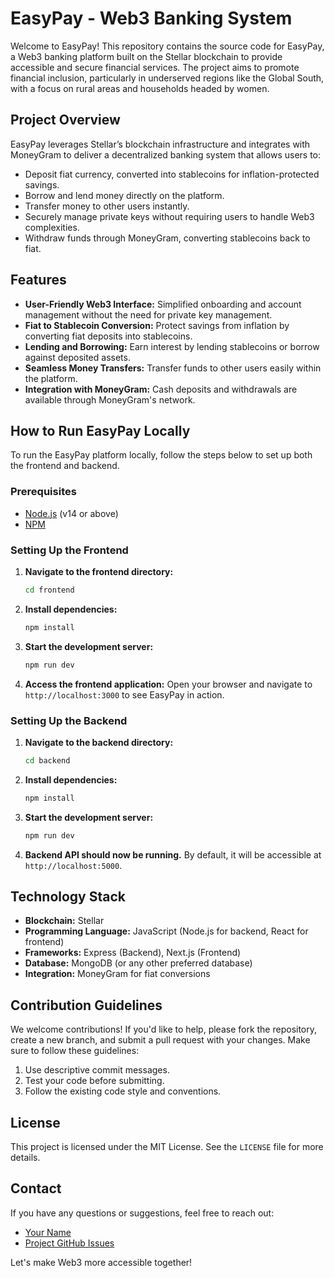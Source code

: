 # EasyPay - Web3 Banking System

Welcome to EasyPay! This repository contains the source code for EasyPay, a Web3 banking platform built on the Stellar blockchain to provide accessible and secure financial services. The project aims to promote financial inclusion, particularly in underserved regions like the Global South, with a focus on rural areas and households headed by women.

## Project Overview

EasyPay leverages Stellar’s blockchain infrastructure and integrates with MoneyGram to deliver a decentralized banking system that allows users to:
- Deposit fiat currency, converted into stablecoins for inflation-protected savings.
- Borrow and lend money directly on the platform.
- Transfer money to other users instantly.
- Securely manage private keys without requiring users to handle Web3 complexities.
- Withdraw funds through MoneyGram, converting stablecoins back to fiat.

## Features

- **User-Friendly Web3 Interface:** Simplified onboarding and account management without the need for private key management.
- **Fiat to Stablecoin Conversion:** Protect savings from inflation by converting fiat deposits into stablecoins.
- **Lending and Borrowing:** Earn interest by lending stablecoins or borrow against deposited assets.
- **Seamless Money Transfers:** Transfer funds to other users easily within the platform.
- **Integration with MoneyGram:** Cash deposits and withdrawals are available through MoneyGram's network.

## How to Run EasyPay Locally

To run the EasyPay platform locally, follow the steps below to set up both the frontend and backend.

### Prerequisites
- [Node.js](https://nodejs.org/) (v14 or above)
- [NPM](https://www.npmjs.com/)

### Setting Up the Frontend

1. **Navigate to the frontend directory:**
   ```bash
   cd frontend
   ```

2. **Install dependencies:**
   ```bash
   npm install
   ```

3. **Start the development server:**
   ```bash
   npm run dev
   ```

4. **Access the frontend application:**
   Open your browser and navigate to `http://localhost:3000` to see EasyPay in action.

### Setting Up the Backend

1. **Navigate to the backend directory:**
   ```bash
   cd backend
   ```

2. **Install dependencies:**
   ```bash
   npm install
   ```

3. **Start the development server:**
   ```bash
   npm run dev
   ```

4. **Backend API should now be running.**
   By default, it will be accessible at `http://localhost:5000`.

## Technology Stack

- **Blockchain:** Stellar
- **Programming Language:** JavaScript (Node.js for backend, React for frontend)
- **Frameworks:** Express (Backend), Next.js (Frontend)
- **Database:** MongoDB (or any other preferred database)
- **Integration:** MoneyGram for fiat conversions

## Contribution Guidelines

We welcome contributions! If you'd like to help, please fork the repository, create a new branch, and submit a pull request with your changes. Make sure to follow these guidelines:
1. Use descriptive commit messages.
2. Test your code before submitting.
3. Follow the existing code style and conventions.

## License

This project is licensed under the MIT License. See the `LICENSE` file for more details.

## Contact

If you have any questions or suggestions, feel free to reach out:
- [Your Name](mailto:your.email@example.com)
- [Project GitHub Issues](https://github.com/your-username/easypay/issues)

Let's make Web3 more accessible together!
